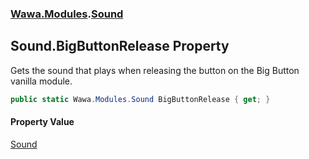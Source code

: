 ### [Wawa.Modules](Wawa.Modules.md 'Wawa.Modules').[Sound](Sound.md 'Wawa.Modules.Sound')

## Sound.BigButtonRelease Property

Gets the sound that plays when releasing the button on the Big Button vanilla module.

```csharp
public static Wawa.Modules.Sound BigButtonRelease { get; }
```

#### Property Value
[Sound](Sound.md 'Wawa.Modules.Sound')